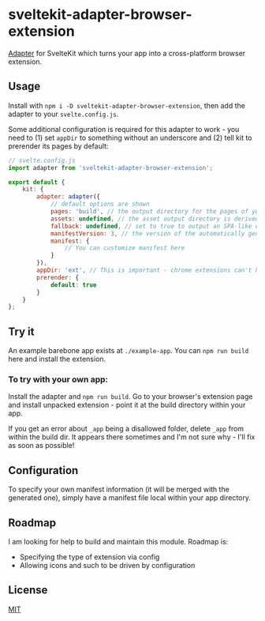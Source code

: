 # sveltekit-adapter-browser-extension

[Adapter](https://kit.svelte.dev/docs#adapters) for SvelteKit which turns your app into a cross-platform browser extension.

## Usage

Install with `npm i -D sveltekit-adapter-browser-extension`, then add the adapter to your `svelte.config.js`.

Some additional configuration is required for this adapter to work - you need to (1) set ``appDir`` to something without an underscore and (2) tell kit to prerender its pages by default:

```js
// svelte.config.js
import adapter from 'sveltekit-adapter-browser-extension';

export default {
	kit: {
		adapter: adapter({
			// default options are shown
			pages: 'build', // the output directory for the pages of your extension
			assets: undefined, // the asset output directory is derived from pages if not specified explicitly
			fallback: undefined, // set to true to output an SPA-like extension
			manifestVersion: 3, // the version of the automatically generated manifest (Version 3 is required by Chrome).
            manifest: {
                // You can customize manifest here
            }
        }),
		appDir: 'ext', // This is important - chrome extensions can't handle the default _app directory name.
		prerender: {
			default: true
		}
	}
};
```

## Try it

An example barebone app exists at `./example-app`. You can `npm run build` here and install the extension.

### To try with your own app:

Install the adapter and `npm run build`. Go to your browser's extension page and install unpacked extension - point it at the build directory within your app.

If you get an error about `_app` being a disallowed folder, delete `_app` from within the build dir. It appears there sometimes and I'm not sure why - I'll fix as soon as possible!

## Configuration

To specify your own manifest information (it will be merged with the generated one), simply have a manifest file local within your app directory.

## Roadmap

I am looking for help to build and maintain this module. Roadmap is:

* Specifying the type of extension via config
* Allowing icons and such to be driven by configuration

## License

[MIT](LICENSE)
